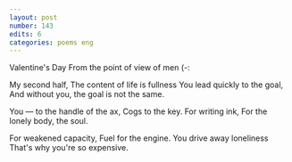 ```yaml
---
layout: post
number: 143
edits: 6
categories: poems eng
---
```


Valentine's Day 
From the point of view of men (-:
 
My second half,
The content of life is fullness 
You lead quickly to the goal, 
And without you, the goal is not the same.
 
You — to the handle of the ax,
Cogs to the key.
For writing ink,
For the lonely body, the soul.
 
For weakened capacity,
Fuel for the engine.
You drive away loneliness
That's why you're so expensive. 
